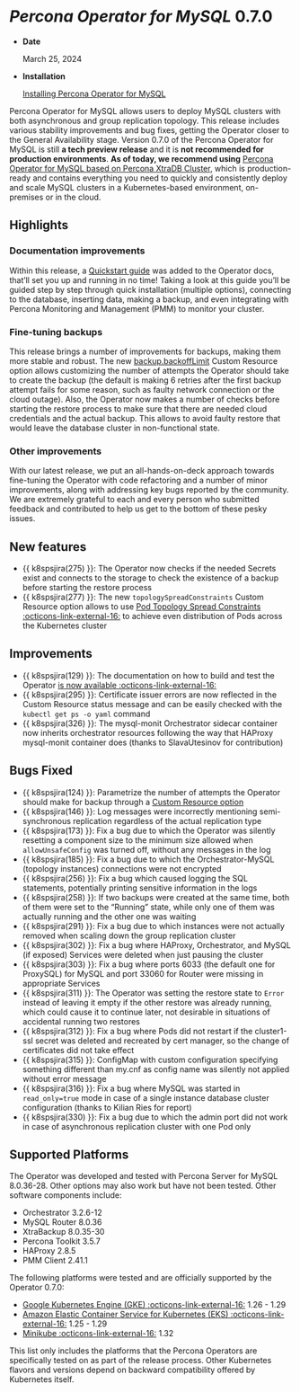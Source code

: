 # *Percona Operator for MySQL* 0.7.0

* **Date**

    March 25, 2024

* **Installation**

    [Installing Percona Operator for MySQL](../System-Requirements.md#installation-guidelines)

Percona Operator for MySQL allows users to deploy MySQL clusters with both asynchronous and group replication topology. This release includes various stability improvements and bug fixes, getting the Operator closer to the General Availability stage. Version 0.7.0 of the Percona Operator for MySQL is still **a tech preview release** and it is **not recommended for production environments**. **As of today, we recommend using** [Percona Operator for MySQL based on Percona XtraDB Cluster](https://docs.percona.com/percona-operator-for-mysql/pxc/index.html), which is production-ready and contains everything you need to quickly and consistently deploy and scale MySQL clusters in a Kubernetes-based environment, on-premises or in the cloud.

## Highlights

### Documentation improvements

Within this release, a [Quickstart guide](../quickstart.md) was added to the Operator docs, that’ll set you up and running in no time! Taking a look at this guide you’ll be guided step by step through quick installation (multiple options), connecting to the database, inserting data, making a backup, and even integrating with Percona Monitoring and Management (PMM) to monitor your cluster.

### Fine-tuning backups

This release brings a number of improvements for backups, making them more stable and robust. The new [backup.backoffLimit](../operator.md#backupbackofflimit) Custom Resource option allows customizing the number of attempts the Operator should take to create the backup (the default is making 6 retries after the first backup attempt fails for some reason, such as faulty network connection or the cloud outage). Also, the Operator now makes a number of checks before starting the restore process to make sure that there are needed cloud credentials and the actual backup. This allows to avoid faulty restore that would leave the database cluster in non-functional state.

### Other improvements

With our latest release, we put an all-hands-on-deck approach towards fine-tuning the Operator with code refactoring and a number of minor improvements, along with addressing key bugs reported by the community. We are extremely grateful to each and every person who submitted feedback and contributed to help us get to the bottom of these pesky issues.

## New features

* {{ k8spsjira(275) }}: The Operator now checks if the needed Secrets exist and connects to the storage to check the existence of a backup before starting the restore process
* {{ k8spsjira(277) }}: The new `topologySpreadConstraints` Custom Resource option allows to use [Pod Topology Spread Constraints :octicons-link-external-16:](https://kubernetes.io/docs/concepts/workloads/pods/pod-topology-spread-constraints/#spread-constraints-for-pods) to achieve even distribution of Pods across the Kubernetes cluster

## Improvements

* {{ k8spsjira(129) }}: The documentation on how to build and test the Operator [is now available :octicons-link-external-16:](https://github.com/percona/percona-server-mysql-operator/blob/main/e2e-tests/README.md)
* {{ k8spsjira(295) }}: Certificate issuer errors are now reflected in the Custom Resource status message and can be easily checked with the `kubectl get ps -o yaml` command
* {{ k8spsjira(326) }}: The mysql-monit Orchestrator sidecar container now inherits orchestrator resources following the way that HAProxy mysql-monit container does (thanks to SlavaUtesinov for contribution)

## Bugs Fixed

* {{ k8spsjira(124) }}: Parametrize the number of attempts the Operator should make for backup through a [Custom Resource option](../operator.md#backupbackofflimit)
* {{ k8spsjira(146) }}: Log messages were incorrectly mentioning semi-synchronous replication regardless of the actual replication type
* {{ k8spsjira(173) }}: Fix a bug due to which the Operator was silently resetting a component size to the minimum size allowed when `allowUnsafeConfig` was turned off, without any messages in the log
* {{ k8spsjira(185) }}: Fix a bug due to which the Orchestrator-MySQL (topology instances) connections were not encrypted
* {{ k8spsjira(256) }}: Fix a bug which caused logging the SQL statements, potentially printing sensitive information in the logs
* {{ k8spsjira(258) }}: If two backups were created at the same time, both of them were set to the “Running” state, while only one of them was actually running and the other one was waiting
* {{ k8spsjira(291) }}: Fix a bug due to which instances were not actually removed when scaling down the group replication cluster
* {{ k8spsjira(302) }}: Fix a bug where HAProxy, Orchestrator, and MySQL (if exposed) Services were deleted when just pausing the cluster
* {{ k8spsjira(303) }}: Fix a bug where ports 6033 (the default one for ProxySQL) for MySQL and port 33060 for Router were missing in appropriate Services
* {{ k8spsjira(311) }}: The Operator was setting the restore state to `Error` instead of leaving it empty if the other restore was already running, which could cause it to continue later, not desirable in situations of accidental running two restores
* {{ k8spsjira(312) }}: Fix a bug where Pods did not restart if the cluster1-ssl secret was deleted and recreated by cert manager, so the change of certificates did not take effect
* {{ k8spsjira(315) }}: ConfigMap with custom configuration specifying something different than my.cnf as config name was silently not applied without error message
* {{ k8spsjira(316) }}: Fix a bug where MySQL was started in `read_only=true` mode in case of a single instance database cluster configuration (thanks to Kilian Ries for report)
* {{ k8spsjira(330) }}: Fix a bug due to which the admin port did not work in case of asynchronous replication cluster with one Pod only

## Supported Platforms

The Operator was developed and tested with Percona Server for MySQL 8.0.36-28.
Other options may also work but have not been tested. Other software components include:

* Orchestrator 3.2.6-12
* MySQL Router 8.0.36
* XtraBackup 8.0.35-30
* Percona Toolkit 3.5.7
* HAProxy 2.8.5
* PMM Client 2.41.1

The following platforms were tested and are officially supported by the Operator
0.7.0:

* [Google Kubernetes Engine (GKE) :octicons-link-external-16:](https://cloud.google.com/kubernetes-engine) 1.26 - 1.29
* [Amazon Elastic Container Service for Kubernetes (EKS) :octicons-link-external-16:](https://aws.amazon.com) 1.25 - 1.29
* [Minikube :octicons-link-external-16:](https://minikube.sigs.k8s.io/docs/) 1.32

This list only includes the platforms that the Percona Operators are specifically tested on as part of the release process. Other Kubernetes flavors and versions depend on backward compatibility offered by Kubernetes itself.
